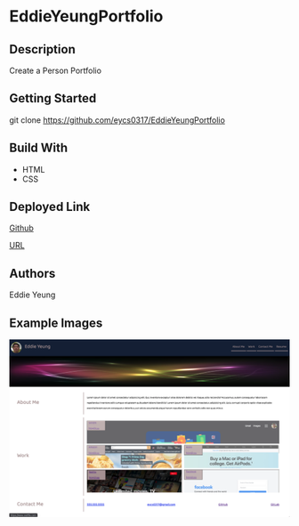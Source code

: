 # EddieYeungPortfolio

## Description

Create a Person Portfolio

## Getting Started

git clone https://github.com/eycs0317/EddieYeungPortfolio

## Build With
  * HTML
  * CSS

## Deployed Link

[Github](https://github.com/eycs0317/EddieYeungPortfolio)

[URL](https://eycs0317.github.io/EddieYeungPortfolio/)

## Authors
Eddie Yeung

## Example Images
![example1](https://github.com/eycs0317/EddieYeungPortfolio/blob/main/images/example1.png)

